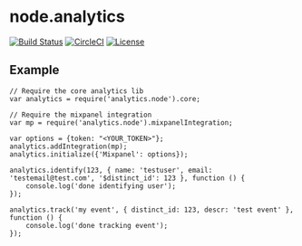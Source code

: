 # node.analytics
[![Build Status](https://travis-ci.org/izavits/node.analytics.svg?branch=master)](https://travis-ci.org/izavits/node.analytics)
[![CircleCI](https://circleci.com/gh/izavits/node.analytics/tree/Production.svg?style=shield&circle-token=:circle-ci-badge-token)](https://circleci.com/gh/izavits/node.analytics/tree/Production)
[![License](https://img.shields.io/badge/License-Apache%202.0-blue.svg)](https://opensource.org/licenses/Apache-2.0)

## Example

```
// Require the core analytics lib
var analytics = require('analytics.node').core;

// Require the mixpanel integration
var mp = require('analytics.node').mixpanelIntegration;

var options = {token: "<YOUR_TOKEN>"};
analytics.addIntegration(mp);
analytics.initialize({'Mixpanel': options});

analytics.identify(123, { name: 'testuser', email: 'testemail@test.com', '$distinct_id': 123 }, function () {
    console.log('done identifying user');
});

analytics.track('my event', { distinct_id: 123, descr: 'test event' }, function () {
    console.log('done tracking event');
});
```
